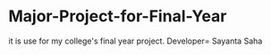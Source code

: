 # Major-Project-for-Final-Year
it is use for my college's final  year project. 
Developer= Sayanta Saha
